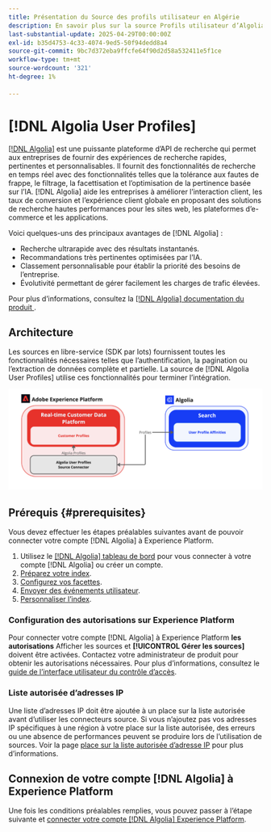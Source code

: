 ```yaml
---
title: Présentation du Source des profils utilisateur en Algérie
description: En savoir plus sur la source Profils utilisateur d’Algolia dans le Adobe Experience Platform
last-substantial-update: 2025-04-29T00:00:00Z
exl-id: b35d4753-4c33-4074-9ed5-50f94dedd8a4
source-git-commit: 9bc7d372eba9ffcfe64f90d2d58a532411e5f1ce
workflow-type: tm+mt
source-wordcount: '321'
ht-degree: 1%

---
```


# [!DNL Algolia User Profiles]

[[!DNL Algolia]](https://www.algolia.com/) est une puissante plateforme d’API de recherche qui permet aux entreprises de fournir des expériences de recherche rapides, pertinentes et personnalisables. Il fournit des fonctionnalités de recherche en temps réel avec des fonctionnalités telles que la tolérance aux fautes de frappe, le filtrage, la facettisation et l’optimisation de la pertinence basée sur l’IA. [!DNL Algolia] aide les entreprises à améliorer l’interaction client, les taux de conversion et l’expérience client globale en proposant des solutions de recherche hautes performances pour les sites web, les plateformes d’e-commerce et les applications.

Voici quelques-uns des principaux avantages de [!DNL Algolia] :

* Recherche ultrarapide avec des résultats instantanés.
* Recommandations très pertinentes optimisées par l’IA.
* Classement personnalisable pour établir la priorité des besoins de l’entreprise.
* Évolutivité permettant de gérer facilement les charges de trafic élevées.

Pour plus d’informations, consultez la [[!DNL Algolia]  documentation du produit ](https://resources.algolia.com/).

## Architecture

Les sources en libre-service (SDK par lots) fournissent toutes les fonctionnalités nécessaires telles que l’authentification, la pagination ou l’extraction de données complète et partielle. La source de [!DNL Algolia User Profiles] utilise ces fonctionnalités pour terminer l’intégration.

![Architecture de l’intégration Algolia et Experience Platform](../../images/tutorials/create/algolia/user-profiles/algolia-aep-user-profiles-arch.png)

## Prérequis {#prerequisites}

Vous devez effectuer les étapes préalables suivantes avant de pouvoir connecter votre compte [!DNL Algolia] à Experience Platform.

1. Utilisez le [[!DNL Algolia] tableau de bord](https://dashboard.algolia.com/users/sign_up) pour vous connecter à votre compte [!DNL Algolia] ou créer un compte.
2. [Préparez votre index](https://www.algolia.com/doc/guides/sending-and-managing-data/prepare-your-data/in-depth/prepare-data-in-depth/).
3. [Configurez vos facettes](https://www.algolia.com/doc/guides/managing-results/refine-results/faceting/).
4. [Envoyer des événements utilisateur](https://www.algolia.com/doc/guides/sending-events/getting-started/).
5. [Personnaliser l’index](https://www.algolia.com/doc/guides/personalization/advanced-personalization/configure/setup/indices/).

### Configuration des autorisations sur Experience Platform

Pour connecter votre compte [!DNL Algolia] à Experience Platform **les autorisations** Afficher les sources et **[!UICONTROL Gérer les sources]** doivent être activées. Contactez votre administrateur de produit pour obtenir les autorisations nécessaires. Pour plus d’informations, consultez le [guide de l’interface utilisateur du contrôle d’accès](../../../access-control/abac/ui/permissions.md).

### Liste autorisée d’adresses IP

Une liste d’adresses IP doit être ajoutée à un place sur la liste autorisée avant d’utiliser les connecteurs source. Si vous n’ajoutez pas vos adresses IP spécifiques à une région à votre place sur la liste autorisée, des erreurs ou une absence de performances peuvent se produire lors de l’utilisation de sources. Voir la page [place sur la liste autorisée d’adresse IP](../../ip-address-allow-list.md) pour plus d’informations.

## Connexion de votre compte [!DNL Algolia] à Experience Platform

Une fois les conditions préalables remplies, vous pouvez passer à l’étape suivante et [connecter votre compte  [!DNL Algolia]  Experience Platform](../../tutorials/ui/create/data-partners/algolia-user-profiles.md).
